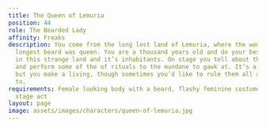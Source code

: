 ```yaml
---
title: The Queen of Lemuria
position: 44
role: The Bearded Lady
affinity: Freaks
description: You come from the long lost land of Lemuria, where the woman with the
  longest beard was queen. You are a thousand years old and do your best to survive
  in this strange land and it’s inhabitants. On stage you tell about the ways of Lemuria
  and perform some of the of rituals to the mundane to gawk at. It’s a pitiful life,
  but you make a living, though sometimes you’d like to rule them all as you used
  to.
requirements: Female looking body with a beard, flashy feminine costume, having a
  stage act
layout: page
image: assets/images/characters/queen-of-lemuria.jpg
---
```



